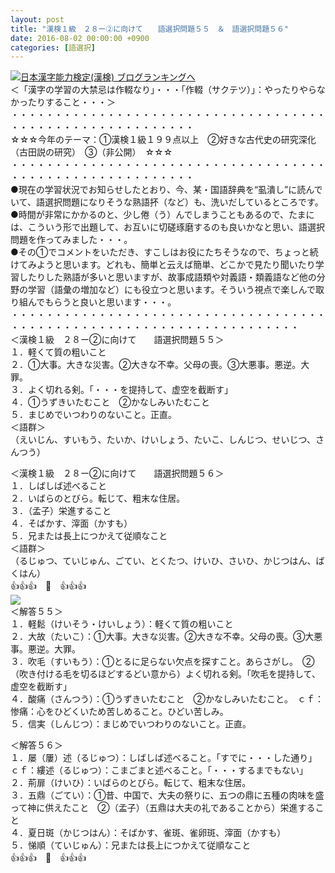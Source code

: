```yaml
---
layout: post
title: "漢検１級　２８ー②に向けて　　語選択問題５５　＆　語選択問題５６"
date: 2016-08-02 00:00:00 +0900
categories: [語選択]
---
```


[![](/syuusyuu9701/assets/images/漢検１級-２８ー②に向けて-語選択問題５５-＆-語選択問題５６-br_c_3028_1.gif)](http://blog.with2.net/link.php?1659096:3028 "日本漢字能力検定(漢検) ブログランキングへ")[日本漢字能力検定(漢検) ブログランキングへ](http://blog.with2.net/link.php?1659096:3028)  
＜「漢字の学習の大禁忌は作輟なり」・・・「作輟（サクテツ）」：やったりやらなかったりすること・・・＞  
・・・・・・・・・・・・・・・・・・・・・・・・・・・・・・・・・・・・・・・・・・・・・・・・・・・・・・・・・  
☆☆☆今年のテーマ：①漢検１級１９９点以上　②好きな古代史の研究深化（古田説の研究）　③（非公開）　☆☆☆　　  
・・・・・・・・・・・・・・・・・・・・・・・・・・・・・・・・・・・・・・・・・・・・・・・・・・・・・・・・・  
●現在の学習状況でお知らせしたとおり、今、某・国語辞典を“虱潰し”に読んでいて、語選択問題になりそうな熟語抔（など）も、洗いだしているところです。  
●時間が非常にかかるのと、少し倦（う）んでしまうこともあるので、たまには、こういう形で出題して、お互いに切磋琢磨するのも良いかなと思い、語選択問題を作ってみました・・・。  
●その①でコメントをいただき、すこしはお役にたちそうなので、ちょっと続けてみようと思います。どれも、簡単と云えば簡単、どこかで見たり聞いたり学習したりした熟語が多いと思いますが、故事成語類や対義語・類義語など他の分野の学習（語彙の増加など）にも役立つと思います。そういう視点で楽しんで取り組んでもらうと良いと思います・・・。  
・・・・・・・・・・・・・・・・・・・・・・・・・・・・・・・・・・・・・・・・・・・・・・・・・・・・・・・・・・・・・・・・・・・・・  
＜漢検１級　２８ー②に向けて　　語選択問題５５＞  
１．軽くて質の粗いこと  
２．①大事。大きな災害。②大きな不幸。父母の喪。③大悪事。悪逆。大罪。  
３．よく切れる剣。「・・・を提持して、虚空を截断す」  
４．①うずきいたむこと　②かなしみいたむこと  
５．まじめでいつわりのないこと。正直。  
＜語群＞  
（えいじん、すいもう、たいか、けいしょう、たいこ、しんじつ、せいじつ、さんつう）  
  
＜漢検１級　２８ー②に向けて　　語選択問題５６＞  
１．しばしば述べること  
２．いばらのとびら。転じて、粗末な住居。  
３．（孟子）栄進すること  
４．そばかす、滓面（かすも）  
５．兄または長上につかえて従順なこと  
＜語群＞  
（るじゅつ、ていじゅん、ごてい、とくたつ、けいひ、さいひ、かじつはん、ばくはん）  
👍👍👍　🐒　👍👍👍  
![](/syuusyuu9701/assets/images/漢検１級-２８ー②に向けて-語選択問題５５-＆-語選択問題５６-1b7549c195ef884292b66fefe114812d.png)  
＜解答５５＞  
１．軽鬆（けいそう・けいしょう）：軽くて質の粗いこと  
２．大故（たいこ）：①大事。大きな災害。②大きな不幸。父母の喪。③大悪事。悪逆。大罪。  
３．吹毛（すいもう）：①とるに足らない欠点を探すこと。あらさがし。　②（吹き付ける毛を切るほどするどい意から）よく切れる剣。「吹毛を提持して、虚空を截断す」  
４．酸痛（さんつう）：①うずきいたむこと　②かなしみいたむこと。　ｃｆ：惨痛：心をひどくいため苦しめること。ひどい苦しみ。  
５．信実（しんじつ）：まじめでいつわりのないこと。正直。  
  
＜解答５６＞  
１．屡（屢）述（るじゅつ）：しばしば述べること。「すでに・・・した通り」　ｃｆ：縷述（るじゅつ）：こまごまと述べること。「・・・するまでもない」  
２．荊扉（けいひ）：いばらのとびら。転じて、粗末な住居。  
３．五鼎（ごてい）：①昔、中国で、大夫の祭りに、五つの鼎に五種の肉味を盛って神に供えたこと　②（孟子）（五鼎は大夫の礼であることから）栄進すること  
４．夏日斑（かじつはん）：そばかす、雀斑、雀卵斑、滓面（かすも）  
５．悌順（ていじゅん）：兄または長上につかえて従順なこと  
👍👍👍　🐒　👍👍👍  